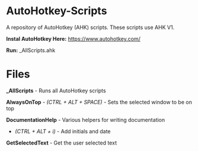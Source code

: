 # AutoHotkey-Scripts

A repository of AutoHotkey (AHK) scripts. These scripts use AHK V1.

**Instal AutoHotkey Here:** https://www.autohotkey.com/

**Run:** \_AllScripts.ahk

# Files

**\_AllScripts** - Runs all AutoHotkey scripts

**AlwaysOnTop** - _(CTRL + ALT + SPACE)_ - Sets the selected window to be on top

**DocumentationHelp** - Various helpers for writing documentation

-   _(CTRL + ALT + i)_ - Add initials and date

**GetSelectedText** - Get the user selected text
